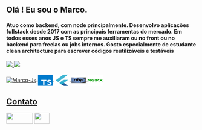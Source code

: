 ## Olá ! Eu sou o Marco. 

#### Atuo como backend, com node principalmente. Desenvolvo aplicações fullstack desde 2017 com as principais ferramentas do mercado. Em todos esses anos JS e TS sempre me auxiliaram ou no front ou no backend para freelas ou jobs internos. Gosto especialmente de estudante <b>clean architecture</b> para escrever códigos reutilizáveis e testáveis 
 <div>
  <a href="https://github.com/MarcoLimaSistemas">
  <img height="180em" src="https://github-readme-stats.vercel.app/api?username=MarcoLimaSistemas&show_icons=true&theme=dracula&include_all_commits=true&count_private=true"/>
  <img height="180em" src="https://github-readme-stats.vercel.app/api/top-langs/?username=MarcoLimaSistemas&layout=compact&langs_count=7&theme=dracula"/>
</div>
  
  
<div style="display: inline_block"><br>
  <img align="center" alt="Marco-Js" height="30" width="40" src="https://icongr.am/devicon/nodejs-original.svg?size=128&color=currentColor">
  <img align="center" alt="Marco-Ts" height="30" width="40" src="https://raw.githubusercontent.com/devicons/devicon/master/icons/typescript/typescript-plain.svg">
  <img align="center" alt="Marco-Flutter" height="30" width="40" src="https://raw.githubusercontent.com/devicons/devicon/master/icons/flutter/flutter-original.svg">
  <img align="center" alt="Marco-PHP" height="30" width="40" src="https://raw.githubusercontent.com/devicons/devicon/master/icons/php/php-original.svg">
  <img align="center" alt="Marco-Ngnix" height="30" width="40" src="https://raw.githubusercontent.com/devicons/devicon/master/icons/nginx/nginx-original.svg">
  
</div>
  
## Contato
 
<div>     
  <a href = "mailto:marcolimasistemas@gmail.com" ><img height="30" width="70" src="https://img.shields.io/badge/-Gmail-%23333?style=for-the-badge&logo=gmail&logoColor=white" target="_blank"></a>
  <a href = "https://www.linkedin.com/in/marco-antonio-alves-a3993b159/"><img height="30" width="40" src="https://icongr.am/devicon/linkedin-original.svg?size=128&color=currentColor" target="_blank"></a>
</div>
